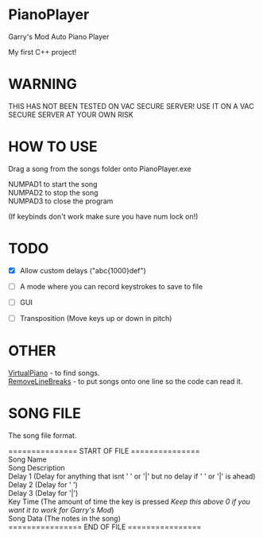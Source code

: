 # PianoPlayer
Garry's Mod Auto Piano Player  
  
My first C++ project!  
  
  
  
# WARNING
  
  THIS HAS NOT BEEN TESTED ON VAC SECURE SERVER!
  USE IT ON A VAC SECURE SERVER AT YOUR OWN RISK
  
  
  
# HOW TO USE
Drag a song from the songs folder onto PianoPlayer.exe  
  
NUMPAD1 to start the song  
NUMPAD2 to stop the song  
NUMPAD3 to close the program  
  
(If keybinds don't work make sure you have num lock on!)  
  
  
  
# TODO
- [x] Allow custom delays ("abc{1000}def")  
- [ ] A mode where you can record keystrokes to save to file  
- [ ] GUI  
- [ ] Transposition (Move keys up or down in pitch)  
  
  
  
# OTHER
[VirtualPiano](https://virtualpiano.net/) - to find songs.  
[RemoveLineBreaks](https://removelinebreaks.net/) - to put songs onto one line so the code can read it.  
  
  
  
# SONG FILE
  
The song file format.  
  
=============== START OF FILE ===============  
Song Name  
Song Description  
Delay 1 (Delay for anything that isnt ' ' or '|' but no delay if ' ' or '|' is ahead)  
Delay 2 (Delay for ' ')  
Delay 3 (Delay for '|')  
Key Time (The amount of time the key is pressed *Keep this above 0 if you want it to work for Garry's Mod*)  
Song Data (The notes in the song)  
================ END OF FILE ================  
  
  